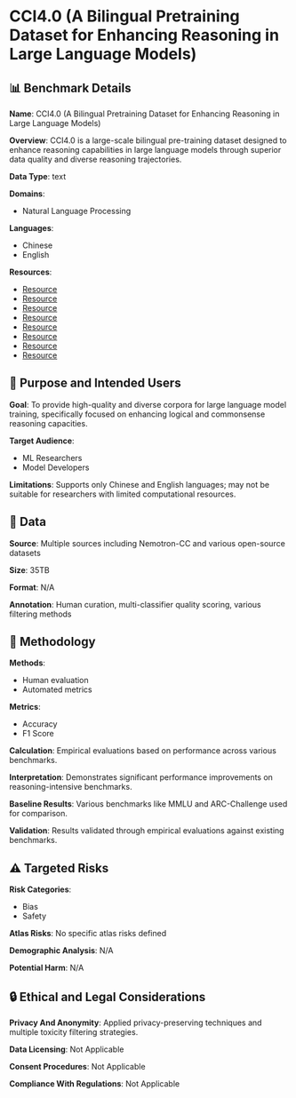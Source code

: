 # CCI4.0 (A Bilingual Pretraining Dataset for Enhancing Reasoning in Large Language Models)

## 📊 Benchmark Details

**Name**: CCI4.0 (A Bilingual Pretraining Dataset for Enhancing Reasoning in Large Language Models)

**Overview**: CCI4.0 is a large-scale bilingual pre-training dataset designed to enhance reasoning capabilities in large language models through superior data quality and diverse reasoning trajectories.

**Data Type**: text

**Domains**:
- Natural Language Processing

**Languages**:
- Chinese
- English

**Resources**:
- [Resource](https://data.commoncrawl.org/contr/Nemotron/Nemotron-CC/index.html)
- [Resource](https://huggingface.co/datasets/BAAI/CCI2-Data)
- [Resource](https://huggingface.co/datasets/BAAI/CCI-Data)
- [Resource](https://huggingface.co/datasets/BAAI/CCI3.0-Data)
- [Resource](https://huggingface.co/datasets/allenai/dolma/blob/main/urls/v1_6.txt)
- [Resource](https://huggingface.co/datasets/OpenCoder-LLM/opc-fineweb-code-corpus)
- [Resource](https://huggingface.co/datasets/OpenCoder-LLM/opc-fineweb-math-corpus)
- [Resource](https://huggingface.co/datasets/allenai/dolma/blob/main/urls/v1_7.txt)

## 🎯 Purpose and Intended Users

**Goal**: To provide high-quality and diverse corpora for large language model training, specifically focused on enhancing logical and commonsense reasoning capacities.

**Target Audience**:
- ML Researchers
- Model Developers

**Limitations**: Supports only Chinese and English languages; may not be suitable for researchers with limited computational resources.

## 💾 Data

**Source**: Multiple sources including Nemotron-CC and various open-source datasets

**Size**: 35TB

**Format**: N/A

**Annotation**: Human curation, multi-classifier quality scoring, various filtering methods

## 🔬 Methodology

**Methods**:
- Human evaluation
- Automated metrics

**Metrics**:
- Accuracy
- F1 Score

**Calculation**: Empirical evaluations based on performance across various benchmarks.

**Interpretation**: Demonstrates significant performance improvements on reasoning-intensive benchmarks.

**Baseline Results**: Various benchmarks like MMLU and ARC-Challenge used for comparison.

**Validation**: Results validated through empirical evaluations against existing benchmarks.

## ⚠️ Targeted Risks

**Risk Categories**:
- Bias
- Safety

**Atlas Risks**:
No specific atlas risks defined

**Demographic Analysis**: N/A

**Potential Harm**: N/A

## 🔒 Ethical and Legal Considerations

**Privacy And Anonymity**: Applied privacy-preserving techniques and multiple toxicity filtering strategies.

**Data Licensing**: Not Applicable

**Consent Procedures**: Not Applicable

**Compliance With Regulations**: Not Applicable
